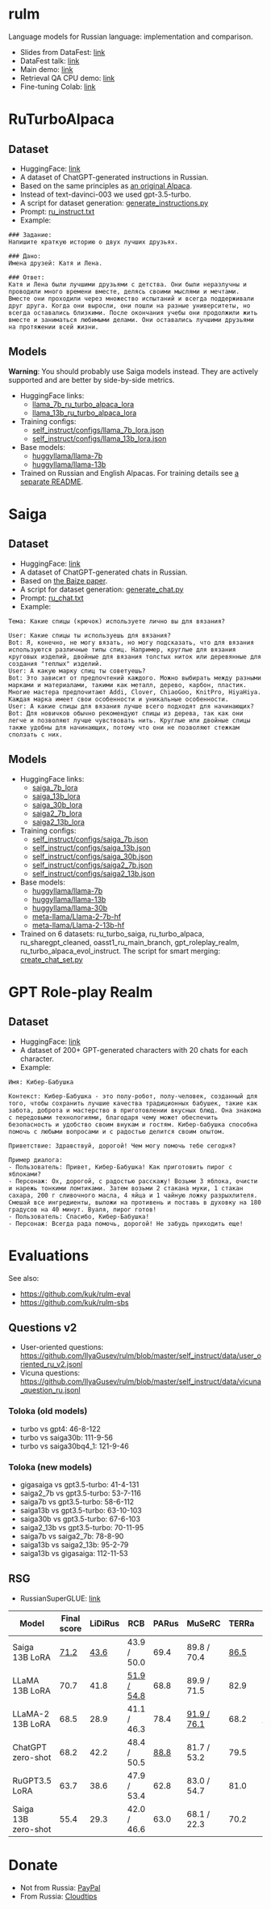 # rulm

Language models for Russian language: implementation and comparison.

* Slides from DataFest: [link](https://docs.google.com/presentation/d/1lPXJoLOYMTt6T6h33TrggtRPm9nUTlp9fPDxIuiNGT4)
* DataFest talk: [link](https://www.youtube.com/watch?v=YqKCk8_dNpQ)
* Main demo: [link](https://huggingface.co/spaces/IlyaGusev/saiga_7b)
* Retrieval QA CPU demo: [link](https://huggingface.co/spaces/IlyaGusev/saiga_13b_llamacpp_retrieval_qa)
* Fine-tuning Colab: [link](https://colab.research.google.com/github/IlyaGusev/rulm/blob/master/self_instruct/tune_llama_7b.ipynb)

# RuTurboAlpaca

## Dataset

* HuggingFace: [link](https://huggingface.co/datasets/IlyaGusev/ru_turbo_alpaca)
* A dataset of ChatGPT-generated instructions in Russian.
* Based on the same principles as [an original Alpaca](https://crfm.stanford.edu/2023/03/13/alpaca.html).
* Instead of text-davinci-003 we used gpt-3.5-turbo.
* A script for dataset generation: [generate_instructions.py](https://github.com/IlyaGusev/rulm/blob/master/self_instruct/src/data_processing/generate_instructions.py)
* Prompt: [ru_instruct.txt](https://github.com/IlyaGusev/rulm/blob/master/self_instruct/external_prompts/ru_instruct.txt)
* Example:
```
### Задание:
Напишите краткую историю о двух лучших друзьях.

### Дано:
Имена друзей: Катя и Лена.

### Ответ:
Катя и Лена были лучшими друзьями с детства. Они были неразлучны и проводили много времени вместе, делясь своими мыслями и мечтами. Вместе они проходили через множество испытаний и всегда поддерживали друг друга. Когда они выросли, они пошли на разные университеты, но всегда оставались близкими. После окончания учебы они продолжили жить вместе и заниматься любимыми делами. Они оставались лучшими друзьями на протяжении всей жизни.
```

## Models

**Warning**: You should probably use Saiga models instead. They are actively supported and are better by side-by-side metrics.

* HuggingFace links:
  * [llama_7b_ru_turbo_alpaca_lora](https://huggingface.co/IlyaGusev/llama_7b_ru_turbo_alpaca_lora)
  * [llama_13b_ru_turbo_alpaca_lora](https://huggingface.co/IlyaGusev/llama_13b_ru_turbo_alpaca_lora)
* Training configs:
  * [self_instruct/configs/llama_7b_lora.json](https://github.com/IlyaGusev/rulm/blob/master/self_instruct/configs/llama_7b_lora.json)
  * [self_instruct/configs/llama_13b_lora.json](https://github.com/IlyaGusev/rulm/blob/master/self_instruct/configs/llama_13b_lora.json)
* Base models:
  * [huggyllama/llama-7b](https://huggingface.co/huggyllama/llama-7b)
  * [huggyllama/llama-13b](https://huggingface.co/huggyllama/llama-13b)
* Trained on Russian and English Alpacas. For training details see [a separate README](https://github.com/IlyaGusev/rulm/blob/master/self_instruct/README.md).

# Saiga

## Dataset
* HuggingFace: [link](https://huggingface.co/datasets/IlyaGusev/ru_turbo_saiga)
* A dataset of ChatGPT-generated chats in Russian.
* Based on [the Baize paper](https://arxiv.org/abs/2304.01196).
* A script for dataset generation: [generate_chat.py](https://github.com/IlyaGusev/rulm/blob/master/self_instruct/src/data_processing/generate_chat.py)
* Prompt: [ru_chat.txt](https://github.com/IlyaGusev/rulm/blob/master/self_instruct/external_prompts/ru_chat.txt)
* Example:
```
Тема: Какие спицы (крючок) используете лично вы для вязания?

User: Какие спицы ты используешь для вязания?
Bot: Я, конечно, не могу вязать, но могу подсказать, что для вязания используются различные типы спиц. Например, круглые для вязания круговых изделий, двойные для вязания толстых ниток или деревянные для создания "теплых" изделий.
User: А какую марку спиц ты советуешь?
Bot: Это зависит от предпочтений каждого. Можно выбирать между разными марками и материалами, такими как металл, дерево, карбон, пластик. Многие мастера предпочитают Addi, Clover, ChiaoGoo, KnitPro, HiyaHiya. Каждая марка имеет свои особенности и уникальные особенности.
User: А какие спицы для вязания лучше всего подходят для начинающих?
Bot: Для новичков обычно рекомендуют спицы из дерева, так как они легче и позволяют лучше чувствовать нить. Круглые или двойные спицы также удобны для начинающих, потому что они не позволяют стежкам сползать с них.
```

## Models
* HuggingFace links:
  * [saiga_7b_lora](https://huggingface.co/IlyaGusev/saiga_7b_lora)
  * [saiga_13b_lora](https://huggingface.co/IlyaGusev/saiga_13b_lora)
  * [saiga_30b_lora](https://huggingface.co/IlyaGusev/saiga_30b_lora)
  * [saiga2_7b_lora](https://huggingface.co/IlyaGusev/saiga2_7b_lora)
  * [saiga2_13b_lora](https://huggingface.co/IlyaGusev/saiga2_13b_lora)
* Training configs:
  * [self_instruct/configs/saiga_7b.json](https://github.com/IlyaGusev/rulm/blob/master/self_instruct/configs/saiga_7b.json)
  * [self_instruct/configs/saiga_13b.json](https://github.com/IlyaGusev/rulm/blob/master/self_instruct/configs/saiga_13b.json)
  * [self_instruct/configs/saiga_30b.json](https://github.com/IlyaGusev/rulm/blob/master/self_instruct/configs/saiga_30b.json)
  * [self_instruct/configs/saiga2_7b.json](https://github.com/IlyaGusev/rulm/blob/master/self_instruct/configs/saiga2_7b.json)
  * [self_instruct/configs/saiga2_13b.json](https://github.com/IlyaGusev/rulm/blob/master/self_instruct/configs/saiga2_13b.json)
* Base models:
  * [huggyllama/llama-7b](https://huggingface.co/huggyllama/llama-7b)
  * [huggyllama/llama-13b](https://huggingface.co/huggyllama/llama-13b)
  * [huggyllama/llama-30b](https://huggingface.co/huggyllama/llama-30b)
  * [meta-llama/Llama-2-7b-hf](https://huggingface.co/meta-llama/Llama-2-7b-hf)
  * [meta-llama/Llama-2-13b-hf](https://huggingface.co/meta-llama/Llama-2-13b-hf)
* Trained on 6 datasets: ru_turbo_saiga, ru_turbo_alpaca, ru_sharegpt_cleaned, oasst1_ru_main_branch, gpt_roleplay_realm, ru_turbo_alpaca_evol_instruct. The script for smart merging: [create_chat_set.py](https://github.com/IlyaGusev/rulm/blob/master/self_instruct/src/data_processing/create_chat_set.py)


# GPT Role-play Realm
## Dataset
* HuggingFace: [link](https://huggingface.co/datasets/IlyaGusev/gpt_roleplay_realm)
* A dataset of 200+ GPT-generated characters with 20 chats for each character.
* Example:
```
Имя: Кибер-Бабушка

Контекст: Кибер-Бабушка - это полу-робот, полу-человек, созданный для того, чтобы сохранить лучшие качества традиционных бабушек, такие как забота, доброта и мастерство в приготовлении вкусных блюд. Она знакома с передовыми технологиями, благодаря чему может обеспечить безопасность и удобство своим внукам и гостям. Кибер-бабушка способна помочь с любыми вопросами и с радостью делится своим опытом.

Приветствие: Здравствуй, дорогой! Чем могу помочь тебе сегодня?

Пример диалога:
- Пользователь: Привет, Кибер-Бабушка! Как приготовить пирог с яблоками?
- Персонаж: Ох, дорогой, с радостью расскажу! Возьми 3 яблока, очисти и нарежь тонкими ломтиками. Затем возьми 2 стакана муки, 1 стакан сахара, 200 г сливочного масла, 4 яйца и 1 чайную ложку разрыхлителя. Смешай все ингредиенты, выложи на противень и поставь в духовку на 180 градусов на 40 минут. Вуаля, пирог готов!
- Пользователь: Спасибо, Кибер-Бабушка!
- Персонаж: Всегда рада помочь, дорогой! Не забудь приходить еще!
```

# Evaluations

See also:
* https://github.com/kuk/rulm-eval
* https://github.com/kuk/rulm-sbs

## Questions v2
* User-oriented questions: https://github.com/IlyaGusev/rulm/blob/master/self_instruct/data/user_oriented_ru_v2.jsonl
* Vicuna questions: https://github.com/IlyaGusev/rulm/blob/master/self_instruct/data/vicuna_question_ru.jsonl

### Toloka (old models)
* turbo vs gpt4: 46-8-122
* turbo vs saiga30b: 111-9-56
* turbo vs saiga30bq4_1: 121-9-46

### Toloka (new models)
* gigasaiga vs gpt3.5-turbo: 41-4-131
* saiga2_7b vs gpt3.5-turbo: 53-7-116
* saiga7b vs gpt3.5-turbo: 58-6-112
* saiga13b vs gpt3.5-turbo: 63-10-103
* saiga30b vs gpt3.5-turbo: 67-6-103
* saiga2_13b vs gpt3.5-turbo: 70-11-95
* saiga7b vs saiga2_7b: 78-8-90
* saiga13b vs saiga2_13b: 95-2-79
* saiga13b vs gigasaiga: 112-11-53

## RSG
* RussianSuperGLUE: [link](https://russiansuperglue.com/leaderboard/2)

| Model | Final score 	| LiDiRus |	RCB | PARus | MuSeRC | TERRa |	RUSSE |	RWSD | DaNetQA | RuCoS |
|-------|--------------|---------|-----|-------|--------|-------|-------|------|---------|-------|
| Saiga 13B LoRA | <ins>71.2</ins> | <ins>43.6</ins> | 43.9 / 50.0 | 69.4 | 89.8 / 70.4 | <ins>86.5</ins> | 72.8 | 71.4 | 86.2 | <ins>85.0 / 83.0</ins> |
| LLaMA 13B LoRA | 70.7 | 41.8 | <ins>51.9 / 54.8</ins> | 68.8 | 89.9 / 71.5 | 82.9 | 72.5 | 71.4 | 86.6 | 79.0 / 77.2 |
| LLaMA-2 13B LoRA | 68.5 | 28.9 | 41.1 / 46.3 | 78.4 | <ins>91.9 / 76.1</ins> | 68.2 | <ins>74.0</ins> | 71.4 | <ins>90.7</ins> | 75.0 / 72.3 |
| ChatGPT zero-shot | 68.2 | 42.2 | 48.4 / 50.5 | <ins>88.8</ins> | 81.7 / 53.2 | 79.5 | 59.6 | 71.4 | 87.8 | 68.0 / 66.7 | 
| RuGPT3.5 LoRA | 63.7 | 38.6 | 47.9 / 53.4 | 62.8 | 83.0 / 54.7 | 81.0 | 59.7 | 63.0 | 80.1 | 70.0 / 67.2 |
| Saiga 13B zero-shot | 55.4 | 29.3 | 42.0 / 46.6 | 63.0 | 68.1 / 22.3 | 70.2 | 56.5 | 67.5 | 76.3 | 47.0 / 45.8 |


# Donate

* Not from Russia: [PayPal](https://www.paypal.com/donate/?hosted_button_id=PGFLNZYQWU5MS)
* From Russia: [Cloudtips](https://pay.cloudtips.ru/p/ea94d893)






